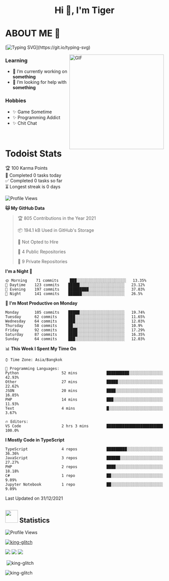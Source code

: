 <h1 align="center">Hi 👋, I'm Tiger</h1>




# ABOUT ME 💬

[![Typing SVG](https://readme-typing-svg.herokuapp.com?color=22F771&vCenter=true&lines=A+perssionate+developer+from+nowhere.)](https://git.io/typing-svg)

<img hight="200px" width="300px" alt="GIF" align="right" src="https://media.giphy.com/media/LmNwrBhejkK9EFP504/giphy.gif">

### Learning
- 🔭 I’m currently working on **something**
- 🤝 I’m looking for help with **something**

### Hobbies
- ✨ Game Sometime
- ✨ Programming Addict
- ✨ Chit Chat

</br>


# Todoist Stats

<!-- TODO-IST:START -->
🏆  100 Karma Points           
🌸  Completed 0 tasks today           
✅  Completed 0 tasks so far           
⏳  Longest streak is 0 days
<!-- TODO-IST:END -->

<!--START_SECTION:waka-->
![Profile Views](http://img.shields.io/badge/Profile%20Views-1-blue)

**🐱 My GitHub Data** 

> 🏆 805 Contributions in the Year 2021
 > 
> 📦 194.1 kB Used in GitHub's Storage 
 > 
> 🚫 Not Opted to Hire
 > 
> 📜 4 Public Repositories 
 > 
> 🔑 9 Private Repositories  
 > 
**I'm a Night 🦉** 

```text
🌞 Morning    71 commits     ███░░░░░░░░░░░░░░░░░░░░░░   13.35% 
🌆 Daytime    123 commits    █████░░░░░░░░░░░░░░░░░░░░   23.12% 
🌃 Evening    197 commits    █████████░░░░░░░░░░░░░░░░   37.03% 
🌙 Night      141 commits    ██████░░░░░░░░░░░░░░░░░░░   26.5%

```
📅 **I'm Most Productive on Monday** 

```text
Monday       105 commits    █████░░░░░░░░░░░░░░░░░░░░   19.74% 
Tuesday      62 commits     ███░░░░░░░░░░░░░░░░░░░░░░   11.65% 
Wednesday    64 commits     ███░░░░░░░░░░░░░░░░░░░░░░   12.03% 
Thursday     58 commits     ██░░░░░░░░░░░░░░░░░░░░░░░   10.9% 
Friday       92 commits     ████░░░░░░░░░░░░░░░░░░░░░   17.29% 
Saturday     87 commits     ████░░░░░░░░░░░░░░░░░░░░░   16.35% 
Sunday       64 commits     ███░░░░░░░░░░░░░░░░░░░░░░   12.03%

```


📊 **This Week I Spent My Time On** 

```text
⌚︎ Time Zone: Asia/Bangkok

💬 Programming Languages: 
Python                   52 mins             ██████████░░░░░░░░░░░░░░░   42.93% 
Other                    27 mins             █████░░░░░░░░░░░░░░░░░░░░   22.62% 
JSON                     20 mins             ████░░░░░░░░░░░░░░░░░░░░░   16.85% 
PHP                      14 mins             ███░░░░░░░░░░░░░░░░░░░░░░   11.93% 
Text                     4 mins              █░░░░░░░░░░░░░░░░░░░░░░░░   3.67%

🔥 Editors: 
VS Code                  2 hrs 3 mins        █████████████████████████   100.0%

```

**I Mostly Code in TypeScript** 

```text
TypeScript               4 repos             █████████░░░░░░░░░░░░░░░░   36.36% 
JavaScript               3 repos             ██████░░░░░░░░░░░░░░░░░░░   27.27% 
PHP                      2 repos             ████░░░░░░░░░░░░░░░░░░░░░   18.18% 
C#                       1 repo              ██░░░░░░░░░░░░░░░░░░░░░░░   9.09% 
Jupyter Notebook         1 repo              ██░░░░░░░░░░░░░░░░░░░░░░░   9.09%

```



 Last Updated on 31/12/2021
<!--END_SECTION:waka-->

## <img height="40" src="https://raw.githubusercontent.com/innng/innng/master/assets/kyubey.gif"/> Statistics

![Profile Views](https://komarev.com/ghpvc/?username=king-glitch)  

<p align="left"> 
 <a href="https://github.com/ryo-ma/github-profile-trophy">
  <img src="https://github-profile-trophy.vercel.app/?username=king-glitch&theme=dracula" alt="king-glitch" />
 </a> </p>

![](https://github-profile-summary-cards.vercel.app/api/cards/profile-details?username=king-glitch&theme=dracula)
![](https://github-profile-summary-cards.vercel.app/api/cards/stats?username=king-glitch&theme=dracula) 
![](https://github-profile-summary-cards.vercel.app/api/cards/productive-time?username=king-glitch&theme=dracula)


<p>&nbsp;<img align="center" src="https://github-readme-stats.vercel.app/api?username=king-glitch&theme=dracula" alt="king-glitch" /></p>

<p><img align="center" src="https://github-readme-streak-stats.herokuapp.com/?user=king-glitch&theme=dracula" alt="king-glitch" /></p>
